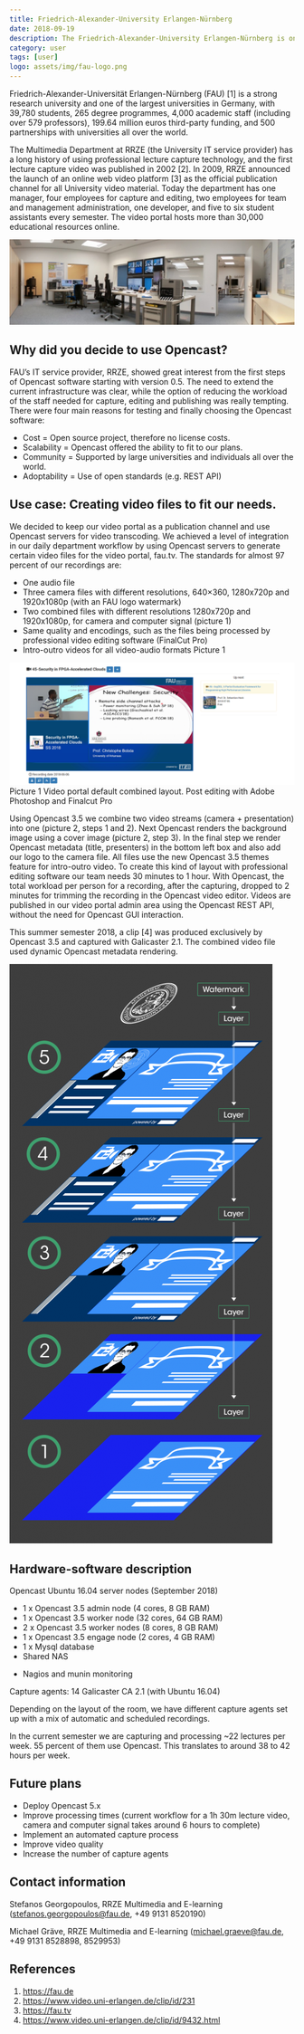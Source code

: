 ```yaml
---
title: Friedrich-Alexander-University Erlangen-Nürnberg
date: 2018-09-19
description: The Friedrich-Alexander-University Erlangen-Nürnberg is one of Germanys largest universities and has a long tradition in lecture recordings.
category: user
tags: [user]
logo: assets/img/fau-logo.png
---
```


Friedrich-Alexander-Universität Erlangen-Nürnberg (FAU) [1] is a strong research university and one of the largest universities in Germany, with 39,780 students, 265 degree programmes, 4,000 academic staff (including over 579 professors), 199.64 million euros third-party funding, and 500 partnerships with universities
all over the world.

The Multimedia Department at RRZE (the University IT service provider) has a long history of using professional lecture capture technology, and the first lecture capture video was published in 2002 [2]. In 2009, RRZE announced the launch of an online web video platform [3] as the official publication channel for all University video material. Today the department has one manager, four employees for capture and editing, two employees for team and management administration, one developer, and five to six student assistants every semester. The video portal hosts more than 30,000 educational resources online.

![Video editting room](assets/img/2018-09-19-friedrich-alexander-university-erlangen-nuremberg/video-editting.png)

## Why did you decide to use Opencast?

FAU’s IT service provider, RRZE, showed great interest from the first steps of Opencast software starting with version 0.5. The need to extend the current infrastructure was clear, while the option of reducing the workload of the staff needed for capture, editing and publishing was really tempting. There were four main reasons for testing and finally choosing the Opencast software:

- Cost = Open source project, therefore no license costs.
- Scalability = Opencast offered the ability to fit to our plans.
- Community = Supported by large universities and individuals all over the world.
- Adoptability = Use of open standards (e.g. REST API)

## Use case: Creating video files to fit our needs.
We decided to keep our video portal as a publication channel and use Opencast servers for video transcoding. We achieved a level of integration in our daily department workflow by using Opencast servers to generate certain video files for the video portal, fau.tv. The standards for almost 97 percent of our recordings are:

- One audio file
- Three camera files with different resolutions, 640×360, 1280x720p and 1920x1080p (with an FAU logo watermark)
- Two combined files with different resolutions 1280x720p and 1920x1080p, for camera and computer signal (picture 1)
- Same quality and encodings, such as the files being processed by professional video editing software (FinalCut Pro)
- Intro-outro videos for all video-audio formats Picture 1

![Video portal default combined layout](assets/img/2018-09-19-friedrich-alexander-university-erlangen-nuremberg/default-combined-layout.png)
Picture 1
Video portal default combined layout. Post editing with Adobe Photoshop and Finalcut Pro

Using Opencast 3.5 we combine two video streams (camera + presentation) into one (picture 2, steps 1 and 2). Next Opencast renders the background image using a cover image (picture 2, step 3). In the final step we render Opencast metadata (title, presenters) in the bottom left box and also add our logo to the camera file. All files use the new Opencast 3.5 themes feature for intro-outro video. To create this kind of layout with professional editing software our team needs 30 minutes to 1 hour. With Opencast,
the total workload per person for a recording, after the capturing, dropped to 2 minutes for trimming the recording in the Opencast video editor.
Videos are published in our video portal admin area using the Opencast REST API, without the need for Opencast GUI interaction.

This summer semester 2018, a clip [4] was produced exclusively by Opencast 3.5 and captured with Galicaster 2.1. The combined video file used dynamic Opencast metadata rendering.

![Depiction of the watermarking process](assets/img/2018-09-19-friedrich-alexander-university-erlangen-nuremberg/watermark-process.png)

##  Hardware-software description
Opencast Ubuntu 16.04 server nodes (September 2018)

- 1 x Opencast 3.5 admin node (4 cores, 8 GB RAM)
- 1 x Opencast 3.5 worker node (32 cores, 64 GB RAM)
- 2 x Opencast 3.5 worker nodes (8 cores, 8 GB RAM)
- 1 x Opencast 3.5 engage node (2 cores, 4 GB RAM)
- 1 x Mysql database
- Shared NAS

+ Nagios and munin monitoring

Capture agents:
14 Galicaster CA 2.1 (with Ubuntu 16.04)

Depending on the layout of the room, we have different capture agents set up with a mix of automatic and scheduled recordings.

In the current semester we are capturing and processing ~22 lectures per week. 55 percent of them use Opencast. This translates to around 38 to 42 hours per week.

## Future plans
- Deploy Opencast 5.x
- Improve processing times (current workflow for a 1h 30m lecture video, camera and computer signal takes around 6 hours to complete)
- Implement an automated capture process
- Improve video quality
- Increase the number of capture agents

## Contact information
Stefanos Georgopoulos, RRZE Multimedia and E-learning
(stefanos.georgopoulos@fau.de, +49 9131 8520190)

Michael Gräve, RRZE Multimedia and E-learning
(michael.graeve@fau.de, +49 9131 8528898, 8529953)

## References

1. <https://fau.de>
2. <https://www.video.uni-erlangen.de/clip/id/231>
3. <https://fau.tv>
4. <https://www.video.uni-erlangen.de/clip/id/9432.html>
